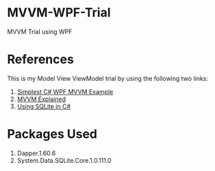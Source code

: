 # MVVM-WPF-Trial
MVVM Trial using WPF

# References
This is my Model View ViewModel trial by using the following two links:
1. [Simplest C# WPF MVVM Example](https://www.markwithall.com/programming/2013/03/01/worlds-simplest-csharp-wpf-mvvm-example.html)
2. [MVVM Explained](https://www.wintellect.com/model-view-viewmodel-mvvm-explained/)
3. [Using SQLite in C#](https://youtu.be/ayp3tHEkRc0)

# Packages Used
1. Dapper.1.60.6
2. System.Data.SQLite.Core.1.0.111.0
